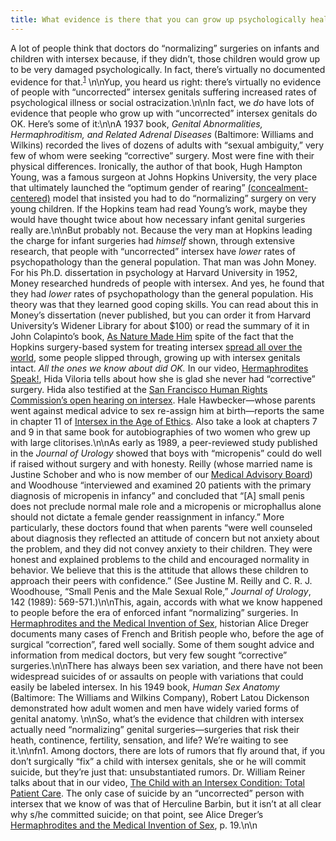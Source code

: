 ```yaml
---
title: What evidence is there that you can grow up psychologically healthy with intersex genitals (without "normalizing" surgeries)?
---
```


A lot of people think that doctors do &#8220;normalizing&#8221; surgeries on infants and children with intersex because, if they didn&#8217;t, those children would grow up to be very damaged psychologically. In fact, there&#8217;s virtually no documented evidence for that.<sup class="footnote" id="fnrev6267414425d8525c5978db-1"><a href="#fn6267414425d8525c5978db-1">1</a></sup> \n\nYup, you heard us right: there&#8217;s virtually no evidence of people with &#8220;uncorrected&#8221; intersex genitals suffering increased rates of psychological illness or social ostracization.\n\nIn fact, we _do_ have lots of evidence that people who grow up with &#8220;uncorrected&#8221; intersex genitals do OK. Here&#8217;s some of it:\n\nA 1937 book, _Genital Abnormalities, Hermaphroditism, and Related Adrenal Diseases_ (Baltimore: Williams and Wilkins) recorded the lives of dozens of adults with &#8220;sexual ambiguity,&#8221; very few of whom were seeking &#8220;corrective&#8221; surgery. Most were fine with their physical differences. Ironically, the author of that book, Hugh Hampton Young, was a famous surgeon at Johns Hopkins University, the very place that ultimately launched the &#8220;optimum gender of rearing&#8221; [(concealment-centered)][1] model that insisted you had to do &#8220;normalizing&#8221; surgery on very young children. If the Hopkins team had read Young&#8217;s work, maybe they would have thought twice about how necessary infant genital surgeries really are.\n\nBut probably not. Because the very man at Hopkins leading the charge for infant surgeries had _himself_ shown, through extensive research, that people with &#8220;uncorrected&#8221; intersex have _lower_ rates of psychopathology than the general population. That man was John Money. For his Ph.D. dissertation in psychology at Harvard University in 1952, Money researched hundreds of people with intersex. And yes, he found that they had _lower_ rates of psychopathology than the general population. His theory was that they learned good coping skills. You can read about this in Money&#8217;s dissertation (never published, but you can order it from Harvard University&#8217;s Widener Library for about $100) or read the summary of it in John Colapinto&#8217;s book, [As Nature Made Him][2] spite of the fact that the Hopkins surgery-based system for treating intersex [spread all over the world][1], some people slipped through, growing up with intersex genitals intact. _All the ones we know about did OK._ In our video, [Hermaphrodites Speak!][3], Hida Viloria tells about how she is glad she never had &#8220;corrective&#8221; surgery. Hida also testified at the [San Francisco Human Rights Commission&#8217;s open hearing on intersex][4]. Hale Hawbecker&#8212;whose parents went against medical advice to sex re-assign him at birth&#8212;reports the same in chapter 11 of [Intersex in the Age of Ethics][5]. Also take a look at chapters 7 and 9 in that same book for autobiographies of two women who grew up with large clitorises.\n\nAs early as 1989, a peer-reviewed study published in the _Journal of Urology_ showed that boys with &#8220;micropenis&#8221; could do well if raised without surgery and with honesty. Reilly (whose married name is Justine Schober and who is now member of our [Medical Advisory Board][6]) and Woodhouse &#8220;interviewed and examined 20 patients with the primary diagnosis of micropenis in infancy&#8221; and concluded that &#8220;[A] small penis does not preclude normal male role and a micropenis or microphallus alone should not dictate a female gender reassignment in infancy.&#8221; More particularly, these doctors found that when parents &#8220;were well counseled about diagnosis they reflected an attitude of concern but not anxiety about the problem, and they did not convey anxiety to their children. They were honest and explained problems to the child and encouraged normality in behavior. We believe that this is the attitude that allows these children to approach their peers with confidence.&#8221; (See Justine M. Reilly and C. R. J. Woodhouse, &#8220;Small Penis and the Male Sexual Role,&#8221; _Journal of Urology_, 142 (1989): 569-571.)\n\nThis, again, accords with what we know happened to people before the era of enforced infant &#8220;normalizing&#8221; surgeries. In [Hermaphrodites and the Medical Invention of Sex][7], historian Alice Dreger documents many cases of French and British people who, before the age of surgical &#8220;correction&#8221;, fared well socially. Some of them sought advice and information from medical doctors, but very few sought &#8220;corrective&#8221; surgeries.\n\nThere has always been sex variation, and there have not been widespread suicides of or assaults on people with variations that could easily be labeled intersex. In his 1949 book, _Human Sex Anatomy_ (Baltimore: The Williams and Wilkins Company), Robert Latou Dickenson demonstrated how adult women and men have widely varied forms of genital anatomy. \n\nSo, what&#8217;s the evidence that children with intersex actually need &#8220;normalizing&#8221; genital surgeries&#8212;surgeries that risk their heath, continence, fertility, sensation, and life? We&#8217;re waiting to see it.\n\nfn1. Among doctors, there are lots of rumors that fly around that, if you don&#8217;t surgically &#8220;fix&#8221; a child with intersex genitals, she or he will commit suicide, but they&#8217;re just that: unsubstantiated rumors. Dr. William Reiner talks about that in our video, [The Child with an Intersex Condition: Total Patient Care][8]. The only case of suicide by an &#8220;uncorrected&#8221; person with intersex that we know of was that of Herculine Barbin, but it isn&#8217;t at all clear why s/he committed suicide; on that point, see Alice Dreger&#8217;s [Hermaphrodites and the Medical Invention of Sex][7], p. 19.\n\n

 [1]: /faq/concealment
 [2]: /books/colapinto.%5Cn%5CnIn
 [3]: /videos/hermaphrodites_speak
 [4]: /videos/sf_hrc_hearing
 [5]: /books/ageofethics
 [6]: /about/medicalboard
 [7]: /books/medicalinvention
 [8]: /videos/total_patient_care